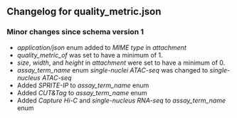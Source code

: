 ## Changelog for quality_metric.json

### Minor changes since schema version 1

* *application/json* enum added to *MIME type* in *attachment*
* *quality_metric_of* was set to have a minimum of 1.
* *size*, *width*, and *height* in *attachment* were set to have a minimum of 0.
* *assay_term_name* enum *single-nuclei ATAC-seq* was changed to *single-nucleus ATAC-seq*
* Added *SPRITE-IP* to *assay_term_name* enum
* Added *CUT&Tag* to *assay_term_name* enum
* Added *Capture Hi-C* and *single-nucleus RNA-seq* to *assay_term_name* enum
